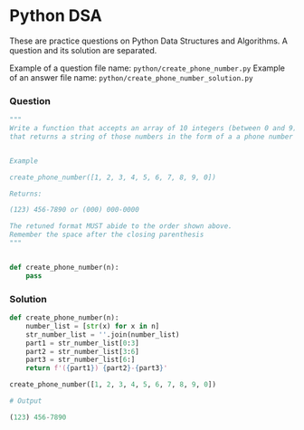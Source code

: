 # Python DSA

These are practice questions on Python Data Structures and Algorithms. A question and its solution are separated.

Example of a question file name: `python/create_phone_number.py`
Example of an answer file name: `python/create_phone_number_solution.py`

### Question

```python
"""
Write a function that accepts an array of 10 integers (between 0 and 9),
that returns a string of those numbers in the form of a a phone number


Example

create_phone_number([1, 2, 3, 4, 5, 6, 7, 8, 9, 0])

Returns:

(123) 456-7890 or (000) 000-0000

The retuned format MUST abide to the order shown above.
Remember the space after the closing parenthesis
"""


def create_phone_number(n):
    pass

```

### Solution

```python
def create_phone_number(n):
    number_list = [str(x) for x in n]
    str_number_list = ''.join(number_list)
    part1 = str_number_list[0:3]
    part2 = str_number_list[3:6]
    part3 = str_number_list[6:]
    return f'({part1}) {part2}-{part3}'

create_phone_number([1, 2, 3, 4, 5, 6, 7, 8, 9, 0])

# Output

(123) 456-7890
```